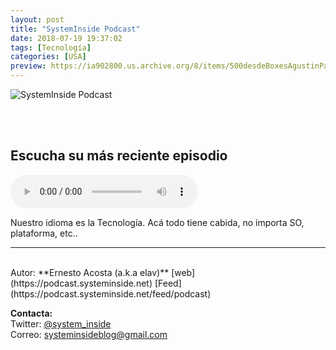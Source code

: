 ```yaml
---
layout: post
title: "SystemInside Podcast"
date: 2018-07-19 19:37:02
tags: [Tecnología]
categories: [USA]
preview: https://ia902800.us.archive.org/8/items/500desdeBoxesAgustinPalmeiro/300Systeminside_podcast-ErnestoAcosta.png
---
```


![SystemInside Podcast](https://ia902800.us.archive.org/8/items/500desdeBoxesAgustinPalmeiro/500Systeminside_podcast-ErnestoAcosta.png)

<br/>
<br/>

## Escucha su más reciente episodio

<!--reproductor-feed=https://podcast.systeminside.net/feed/podcast-->
<!--reproductor-start-->
<audio id="audio" preload="auto" controls="" src="https://archive.org/download/49Nitrux/49_Nitrux.mp3"></audio>
<!--reproductor-end-->

Nuestro idioma es la Tecnología. Acá todo tiene cabida, no importa SO, plataforma, etc..

_ _ _

<br>
Autor: **Ernesto Acosta (a.k.a elav)**  
[web](https://podcast.systeminside.net)  
[Feed](https://podcast.systeminside.net/feed/podcast)  



**Contacta:**  
Twitter: [@system_inside](https://twitter.com/system_inside)  
Correo: [systeminsideblog@gmail.com](mailto:systeminsideblog@gmail.com)  
